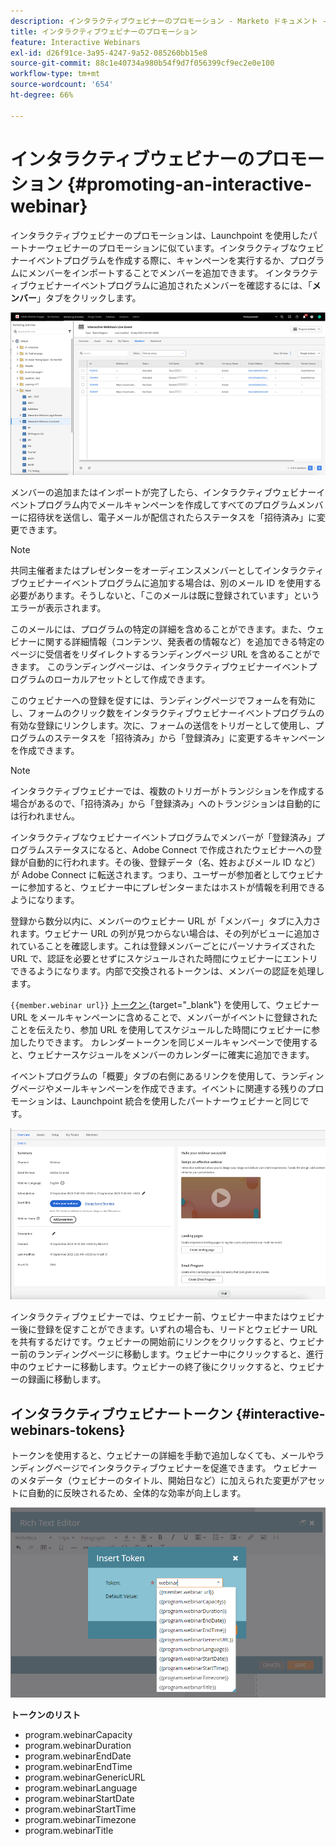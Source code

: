 ```yaml
---
description: インタラクティブウェビナーのプロモーション - Marketo ドキュメント - 製品ドキュメント
title: インタラクティブウェビナーのプロモーション
feature: Interactive Webinars
exl-id: d26f91ce-3a95-4247-9a52-085260bb15e8
source-git-commit: 88c1e40734a980b54f9d7f056399cf9ec2e0e100
workflow-type: tm+mt
source-wordcount: '654'
ht-degree: 66%

---
```


# インタラクティブウェビナーのプロモーション {#promoting-an-interactive-webinar}

インタラクティブウェビナーのプロモーションは、Launchpoint を使用したパートナーウェビナーのプロモーションに似ています。インタラクティブなウェビナーイベントプログラムを作成する際に、キャンペーンを実行するか、プログラムにメンバーをインポートすることでメンバーを追加できます。 インタラクティブウェビナーイベントプログラムに追加されたメンバーを確認するには、「**メンバー**」タブをクリックします。

![](assets/promoting-an-interactive-webinar-1.png)

メンバーの追加またはインポートが完了したら、インタラクティブウェビナーイベントプログラム内でメールキャンペーンを作成してすべてのプログラムメンバーに招待状を送信し、電子メールが配信されたらステータスを「招待済み」に変更できます。

>[!NOTE]
>
>共同主催者またはプレゼンターをオーディエンスメンバーとしてインタラクティブウェビナーイベントプログラムに追加する場合は、別のメール ID を使用する必要があります。そうしないと、「このメールは既に登録されています」というエラーが表示されます。

このメールには、プログラムの特定の詳細を含めることができます。また、ウェビナーに関する詳細情報（コンテンツ、発表者の情報など）を追加できる特定のページに受信者をリダイレクトするランディングページ URL を含めることができます。 このランディングページは、インタラクティブウェビナーイベントプログラムのローカルアセットとして作成できます。

このウェビナーへの登録を促すには、ランディングページでフォームを有効にし、フォームのクリック数をインタラクティブウェビナーイベントプログラムの有効な登録にリンクします。次に、フォームの送信をトリガーとして使用し、プログラムのステータスを「招待済み」から「登録済み」に変更するキャンペーンを作成できます。

>[!NOTE]
>
>インタラクティブウェビナーでは、複数のトリガーがトランジションを作成する場合があるので、「招待済み」から「登録済み」へのトランジションは自動的には行われません。

インタラクティブなウェビナーイベントプログラムでメンバーが「登録済み」プログラムステータスになると、Adobe Connect で作成されたウェビナーへの登録が自動的に行われます。その後、登録データ（名、姓およびメール ID など）が Adobe Connect に転送されます。つまり、ユーザーが参加者としてウェビナーに参加すると、ウェビナー中にプレゼンターまたはホストが情報を利用できるようになります。

登録から数分以内に、メンバーのウェビナー URL が「メンバー」タブに入力されます。ウェビナー URL の列が見つからない場合は、その列がビューに追加されていることを確認します。これは登録メンバーごとにパーソナライズされた URL で、認証を必要とせずにスケジュールされた時間にウェビナーにエントリできるようになります。内部で交換されるトークンは、メンバーの認証を処理します。

`{{member.webinar url}}` [ トークン ](/help/marketo/product-docs/demand-generation/landing-pages/personalizing-landing-pages/tokens-overview.md){target="_blank"} を使用して、ウェビナー URL をメールキャンペーンに含めることで、メンバーがイベントに登録されたことを伝えたり、参加 URL を使用してスケジュールした時間にウェビナーに参加したりできます。 カレンダートークンを同じメールキャンペーンで使用すると、ウェビナースケジュールをメンバーのカレンダーに確実に追加できます。

イベントプログラムの「概要」タブの右側にあるリンクを使用して、ランディングページやメールキャンペーンを作成できます。イベントに関連する残りのプロモーションは、Launchpoint 統合を使用したパートナーウェビナーと同じです。

![](assets/promoting-an-interactive-webinar-2.png)

インタラクティブウェビナーでは、ウェビナー前、ウェビナー中またはウェビナー後に登録を促すことができます。いずれの場合も、リードとウェビナー URL を共有するだけです。ウェビナーの開始前にリンクをクリックすると、ウェビナー前のランディングページに移動します。ウェビナー中にクリックすると、進行中のウェビナーに移動します。ウェビナーの終了後にクリックすると、ウェビナーの録画に移動します。

## インタラクティブウェビナートークン {#interactive-webinars-tokens}

トークンを使用すると、ウェビナーの詳細を手動で追加しなくても、メールやランディングページでインタラクティブウェビナーを促進できます。 ウェビナーのメタデータ（ウェビナーのタイトル、開始日など）に加えられた変更がアセットに自動的に反映されるため、全体的な効率が向上します。

![](assets/promoting-an-interactive-webinar-3.png)

**トークンのリスト**

* program.webinarCapacity
* program.webinarDuration
* program.webinarEndDate
* program.webinarEndTime
* program.webinarGenericURL
* program.webinarLanguage
* program.webinarStartDate
* program.webinarStartTime
* program.webinarTimezone
* program.webinarTitle
